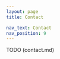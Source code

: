```yaml
---
layout: page
title: Contact

nav_text: Contact
nav_position: 9
---
```


<!--Please direct any questions and all submissions by email to <a href="mailto:rgarg01@syr.edu?subject=CSCW2021CUIWorkshop-" title="Email Radhika Garg with any questions or submission information">Radhika Garg</a>. We expect authors to submit their position papers in PDF format and to use 'CSCW2021CUIWorkshop-Title of the paper' as the subject line of the email.-->

TODO (contact.md)
